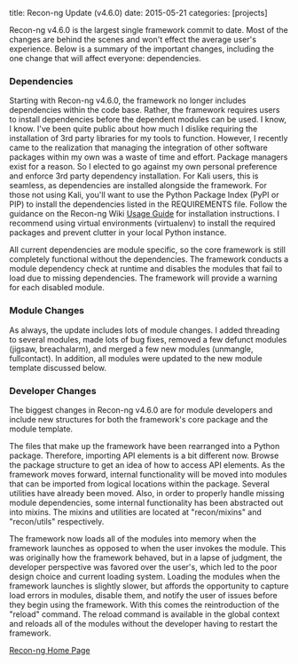 title: Recon-ng Update (v4.6.0)
date: 2015-05-21
categories: [projects]

Recon-ng v4.6.0 is the largest single framework commit to date. Most of the changes are behind the scenes and won't effect the average user's experience. Below is a summary of the important changes, including the one change that will affect everyone: dependencies.

### Dependencies

Starting with Recon-ng v4.6.0, the framework no longer includes dependencies within the code base. Rather, the framework requires users to install dependencies before the dependent modules can be used. I know, I know. I've been quite public about how much I dislike requiring the installation of 3rd party libraries for my tools to function. However, I recently came to the realization that managing the integration of other software packages within my own was a waste of time and effort. Package managers exist for a reason. So I elected to go against my own personal preference and enforce 3rd party dependency installation. For Kali users, this is seamless, as dependencies are installed alongside the framework. For those not using Kali, you'll want to use the Python Package Index (PyPI or PIP) to install the dependencies listed in the REQUIREMENTS file. Follow the guidance on the Recon-ng Wiki [Usage Guide](https://bitbucket.org/LaNMaSteR53/recon-ng/wiki/Usage%20Guide) for installation instructions. I recommend using virtual environments (virtualenv) to install the required packages and prevent clutter in your local Python instance.

All current dependencies are module specific, so the core framework is still completely functional without the dependencies. The framework conducts a module dependency check at runtime and disables the modules that fail to load due to missing dependencies. The framework will provide a warning for each disabled module.

### Module Changes

As always, the update includes lots of module changes. I added threading to several modules, made lots of bug fixes, removed a few defunct modules (jigsaw, breachalarm), and merged a few new modules (unmangle, fullcontact). In addition, all modules were updated to the new module template discussed below.

### Developer Changes

The biggest changes in Recon-ng v4.6.0 are for module developers and include new structures for both the framework's core package and the module template.

The files that make up the framework have been rearranged into a Python package. Therefore, importing API elements is a bit different now. Browse the package structure to get an idea of how to access API elements. As the framework moves forward, internal functionality will be moved into modules that can be imported from logical locations within the package. Several utilities have already been moved. Also, in order to properly handle missing module dependencies, some internal functionality has been abstracted out into mixins. The mixins and utilities are located at "recon/mixins" and "recon/utils" respectively.

The framework now loads all of the modules into memory when the framework launches as opposed to when the user invokes the module. This was originally how the framework behaved, but in a lapse of judgment, the developer perspective was favored over the user's, which led to the poor design choice and current loading system. Loading the modules when the framework launches is slightly slower, but affords the opportunity to capture load errors in modules, disable them, and notify the user of issues before they begin using the framework. With this comes the reintroduction of the "reload" command. The reload command is available in the global context and reloads all of the modules without the developer having to restart the framework.

[Recon-ng Home Page](http://www.recon-ng.com)
